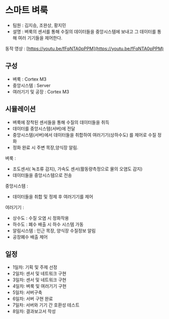 
# 스마트 벼룩

- 팀원 : 김지승, 조완상, 황지민
- 설명 : 벼룩의 센서를 통해 수질의 데이터들을 중앙시스템에 보내고 그 데이터를 통해 여러 기기들을 제어한다.

동작 영상 : [https://youtu.be/fFqNTA0pPPM](https://youtu.be/fFqNTA0pPPM)

## 구성

- 벼룩 : Cortex M3
- 중앙시스템 : Server
- 여러기기 및 공장 : Cortex M3



## 시뮬레이션 

- 벼룩에 장착된 센서들을 통해 수질의 데이터들을 취득
- 데이터를 중앙시스템(서버)에 전달
- 중앙시스템(서버)에서 데이터들을 취합하여 여러기기(상하수도) 를 제어로 수질 정화
- 정화 완료 시 주변 목장,양식장 알림. 




벼룩 : 
 - 조도센서( 녹조류 감지), 가속도 센서(활동량측정으로 물의 오염도 감지) 
 - 데이터들을 중앙시스템으로 전송


중앙시스템 :
 - 데이터들을 취합 및 정제 후 여러기기를 제어


여러기기 :
 - 상수도 : 수질 오염 시 정화작용
 - 하수도 : 폐수 배출 시 하수 시스템 가동
 - 알림시스템 : 인근 목장, 양식장 수질정보 알림
 - 공장폐수 배출 제어



## 일정

- 1일차: 기획 및 주제 선정
- 2일차: 센서 및 네트워크 구현
- 3일차: 센서 및 네트워크 구현
- 4일차: 벼룩 및 여러기기 구현
- 5일차: 서버구축
- 6일차: 서버 구현 완료
- 7일차: 서버와 기기 간 호환성 테스트
- 8일차: 결과보고서 작성